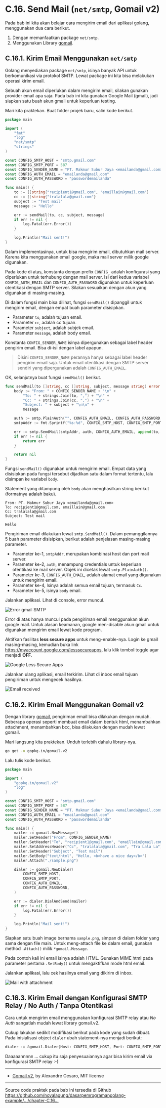# C.16. Send Mail (`net/smtp`, Gomail v2)

Pada bab ini kita akan belajar cara mengirim email dari aplikasi golang, menggunakan dua cara berikut.

 1. Dengan memanfaatkan package `net/smtp`.
 2. Menggunakan Library [gomail](https://gopkg.in/gomail.v2).

## C.16.1. Kirim Email Menggunakan `net/smtp`

Golang menyediakan package `net/smtp`, isinya banyak API untuk berkomunikasi via protokol SMTP. Lewat package ini kita bisa melakukan operasi kirim email.

Sebuah akun email diperlukan dalam mengirim email, silakan gunakan provider email apa saja. Pada bab ini kita gunakan Google Mail (gmail), jadi siapkan satu buah akun gmail untuk keperluan testing.

Mari kita praktekan. Buat folder projek baru, salin kode berikut.

```go
package main

import (
    "fmt"
    "log"
    "net/smtp"
    "strings"
)

const CONFIG_SMTP_HOST = "smtp.gmail.com"
const CONFIG_SMTP_PORT = 587
const CONFIG_SENDER_NAME = "PT. Makmur Subur Jaya <emailanda@gmail.com>"
const CONFIG_AUTH_EMAIL = "emailanda@gmail.com"
const CONFIG_AUTH_PASSWORD = "passwordemailanda"

func main() {
    to := []string{"recipient1@gmail.com", "emaillain@gmail.com"}
    cc := []string{"tralalala@gmail.com"}
    subject := "Test mail"
    message := "Hello"

    err := sendMail(to, cc, subject, message)
    if err != nil {
        log.Fatal(err.Error())
    }

    log.Println("Mail sent!")
}
```

Dalam implementasinya, untuk bisa mengirim email, dibutuhkan mail server. Karena kita menggunakan email google, maka mail server milik google digunakan.

Pada kode di atas, konstanta dengan prefix `CONFIG_` adalah konfigurasi yang diperlukan untuk terhubung dengan mail server. Isi dari kedua variabel `CONFIG_AUTH_EMAIL` dan `CONFIG_AUTH_PASSWORD` digunakan untuk keperluan otentikasi dengan SMTP server. Silakan sesuaikan dengan akun yang digunakan di masing-masing.

Di dalam fungsi main bisa dilihat, fungsi `sendMail()` dipanggil untuk mengirim email, dengan empat buah parameter disisipkan.

 - Parameter `to`, adalah tujuan email.
 - Parameter `cc`, adalah cc tujuan.
 - Parameter `subject`, adalah subjek email.
 - Parameter `message`, adalah body email.

Konstanta `CONFIG_SENDER_NAME` isinya dipergunakan sebagai label header pengirim email. Bisa di-isi dengan label apapun.

> Disini `CONFIG_SENDER_NAME` perannya hanya sebagai label header pengirim email saja. Untuk email otentikasi dengan SMTP server sendiri yang dipergunakan adalah `CONFIG_AUTH_EMAIL`.

OK, selanjutnya buat fungsi `sendMail()` berikut.

```go
func sendMail(to []string, cc []string, subject, message string) error {
	body := "From: " + CONFIG_SENDER_NAME + "\n" +
		"To: " + strings.Join(to, ",") + "\n" +
		"Cc: " + strings.Join(cc, ",") + "\n" +
		"Subject: " + subject + "\n\n" +
		message

	auth := smtp.PlainAuth("", CONFIG_AUTH_EMAIL, CONFIG_AUTH_PASSWORD, CONFIG_SMTP_HOST)
	smtpAddr := fmt.Sprintf("%s:%d", CONFIG_SMTP_HOST, CONFIG_SMTP_PORT)

	err := smtp.SendMail(smtpAddr, auth, CONFIG_AUTH_EMAIL, append(to, cc...), []byte(body))
	if err != nil {
		return err
	}

	return nil
}
```

Fungsi `sendMail()` digunakan untuk mengirim email. Empat data yang disisipkan pada fungsi tersebut dijadikan satu dalam format tertentu, lalu disimpan ke variabel `body`. 

Statement yang ditampung oleh `body` akan menghasilkan string berikut (formatnya adalah baku).

```
From: PT. Makmur Subur Jaya <emailanda@gmail.com>
To: recipient1@gmail.com, emaillain@gmail.com
Cc: tralalala@gmail.com
Subject: Test mail

Hello
```

Pengiriman email dilakukan lewat `smtp.SendMail()`. Dalam pemanggilannya 5 buah parameter disisipkan, berikut adalah penjelasan masing-masing parameter.

 - Parameter ke-1, `smtpAddr`, merupakan kombinasi host dan port mail server.
 - Parameter ke-2, `auth`, menampung credentials untuk keperluan otentikasi ke mail server. Objek ini dicetak lewat `smtp.PlainAuth()`.
 - Parameter ke-3, `CONFIG_AUTH_EMAIL`, adalah alamat email yang digunakan untuk mengirim email.
 - Parameter ke-4, Isinya adalah semua email tujuan, termasuk `Cc`.
 - Parameter ke-5, isinya `body` email.

Jalankan aplikasi. Lihat di console, error muncul.

![Error gmail SMTP](images/C.16_1_gmail_error.png)

Error di atas hanya muncul pada pengiriman email menggunakan akun google mail. Untuk alasan keamanan, google men-disable akun gmail untuk digunakan mengirim email lewat kode program.

Aktifkan fasilitas **less secure apps** untuk meng-enable-nya. Login ke gmail masing-masing, kemudian buka link https://myaccount.google.com/lesssecureapps, lalu klik tombol toggle agar menjadi **OFF**.

![Google Less Secure Apps](images/C.16_2_less_secure.png)

Jalankan ulang aplikasi, email terkirim. Lihat di inbox email tujuan pengiriman untuk mengecek hasilnya.

![Email received](images/C.16_3_email_received.png)

## C.16.2. Kirim Email Menggunakan Gomail v2

Dengan library [gomail](https://gopkg.in/gomail.v2), pengiriman email bisa dilakukan dengan mudah. Beberapa operasi seperti membuat email dalam bentuk html, menambahkan attachment, menambahkan bcc, bisa dilakukan dengan mudah lewat gomail.

Mari langsung kita praktekan. Unduh terlebih dahulu library-nya.

```bash
go get -u gopkg.in/gomail.v2
```

Lalu tulis kode berikut.

```go
package main

import (
    "gopkg.in/gomail.v2"
    "log"
)

const CONFIG_SMTP_HOST = "smtp.gmail.com"
const CONFIG_SMTP_PORT = 587
const CONFIG_SENDER_NAME = "PT. Makmur Subur Jaya <emailanda@gmail.com>"
const CONFIG_AUTH_EMAIL = "emailanda@gmail.com"
const CONFIG_AUTH_PASSWORD = "passwordemailanda"

func main() {
	mailer := gomail.NewMessage()
	mailer.SetHeader("From", CONFIG_SENDER_NAME)
	mailer.SetHeader("To", "recipient1@gmail.com", "emaillain@gmail.com")
	mailer.SetAddressHeader("Cc", "tralalala@gmail.com", "Tra Lala La")
	mailer.SetHeader("Subject", "Test mail")
	mailer.SetBody("text/html", "Hello, <b>have a nice day</b>")
	mailer.Attach("./sample.png")

    dialer := gomail.NewDialer(
        CONFIG_SMTP_HOST,
        CONFIG_SMTP_PORT,
        CONFIG_AUTH_EMAIL,
        CONFIG_AUTH_PASSWORD,
    )

    err := dialer.DialAndSend(mailer)
    if err != nil {
        log.Fatal(err.Error())
    }

    log.Println("Mail sent!")
}
```

Siapkan satu buah image bernama `sample.png`, simpan di dalam folder yang sama dengan file main. Untuk meng-attach file ke dalam email, gunakan method `.Attach()` milik `*gomail.Message`.

Pada contoh kali ini email isinya adalah HTML. Gunakan MIME html pada parameter pertama `.SetBody()` untuk mengaktifkan mode html email.

Jalankan aplikasi, lalu cek hasilnya email yang dikirim di inbox.

![Mail with attachment](images/C.16_4_mail_with_attachment.png)

## C.16.3. Kirim Email dengan Konfigurasi SMTP Relay / No Auth / Tanpa Otentikasi

Cara untuk mengirim email menggunakan konfigurasi SMTP relay atau *No Auth* sangatlah mudah lewat library gomail.v2.

Cukup lakukan sedikit modifikasi berikut pada kode yang sudah dibuat. Pada inisialisasi object `dialer` ubah statement-nya menjadi berikut:

```go
dialer := &gomail.Dialer{Host: CONFIG_SMTP_HOST, Port: CONFIG_SMTP_PORT}
```

Daaaaannnnn ... cukup itu saja penyesuaiannya agar bisa kirim email via konfigurasi SMTP relay :-)

---

 - [Gomail v2](https://gopkg.in/gomail.v2), by Alexandre Cesaro, MIT license

---

<div class="source-code-link">
    <div class="source-code-link-message">Source code praktek pada bab ini tersedia di Github</div>
    <a href="https://github.com/novalagung/dasarpemrogramangolang-example/tree/master/chapter-C.16-send-email">https://github.com/novalagung/dasarpemrogramangolang-example/.../chapter-C.16...</a>
</div>
